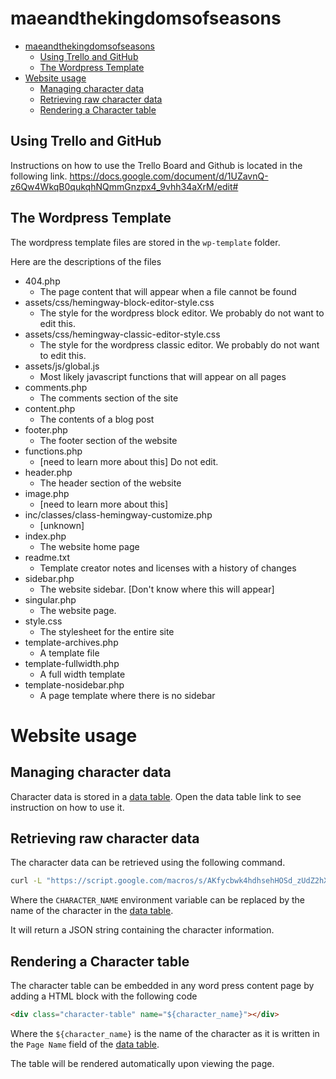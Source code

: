 # maeandthekingdomsofseasons

- [maeandthekingdomsofseasons](#maeandthekingdomsofseasons)
  - [Using Trello and GitHub](#using-trello-and-github)
  - [The Wordpress Template](#the-wordpress-template)
- [Website usage](#website-usage)
  - [Managing character data](#managing-character-data)
  - [Retrieving raw character data](#retrieving-raw-character-data)
  - [Rendering a Character table](#rendering-a-character-table)

## Using Trello and GitHub

Instructions on how to use the Trello Board and Github is located in the following link.
https://docs.google.com/document/d/1UZavnQ-z6Qw4WkqB0qukqhNQmmGnzpx4_9vhh34aXrM/edit#


## The Wordpress Template

The wordpress template files are stored in the `wp-template` folder.

Here are the descriptions of the files

- 404.php
  - The page content that will appear when a file cannot be found
- assets/css/hemingway-block-editor-style.css
  - The style for the wordpress block editor.  We probably do not want to edit this.
- assets/css/hemingway-classic-editor-style.css
  - The style for the wordpress classic editor.  We probably do not want to edit this.
- assets/js/global.js
  - Most likely javascript functions that will appear on all pages
- comments.php
  - The comments section of the site
- content.php
  - The contents of a blog post
- footer.php
  - The footer section of the website
- functions.php
  - [need to learn more about this]  Do not edit.
- header.php
  - The header section of the website
- image.php
  - [need to learn more about this]
- inc/classes/class-hemingway-customize.php
  - [unknown]
- index.php
  - The website home page
- readme.txt
  - Template creator notes and licenses with a history of changes
- sidebar.php
  - The website sidebar.  [Don't know where this will appear]
- singular.php
  - The website page.
- style.css
  - The stylesheet for the entire site
- template-archives.php
  - A template file
- template-fullwidth.php
  - A full width template
- template-nosidebar.php
  - A page template where there is no sidebar

# Website usage

## Managing character data

Character data is stored in a [data table](https://docs.google.com/spreadsheets/d/1tYCziig9hmANi0z_TAZYVL7dbd5rgF58lTuP_XkFa7s).  Open the data table link to see instruction on how to use it.

## Retrieving raw character data

The character data can be retrieved using the following command.

```bash
curl -L "https://script.google.com/macros/s/AKfycbwk4hdhsehHOSd_zUdZ2hXvNsTU0TNNQbKM3eX7vwGYhDixptc0/exec?name=${CHARACTER_NAME}"
```

Where the `CHARACTER_NAME` environment variable can be replaced by the name of the character in the [data table](https://docs.google.com/spreadsheets/d/1tYCziig9hmANi0z_TAZYVL7dbd5rgF58lTuP_XkFa7s).

It will return a JSON string containing the character information.

## Rendering a Character table

The character table can be embedded in any word press content page by adding a HTML block with the following code

```html
<div class="character-table" name="${character_name}"></div>
```

Where the `${character_name}` is the name of the character as it is written in the `Page Name` field of the [data table](https://docs.google.com/spreadsheets/d/1tYCziig9hmANi0z_TAZYVL7dbd5rgF58lTuP_XkFa7s).

The table will be rendered automatically upon viewing the page.
